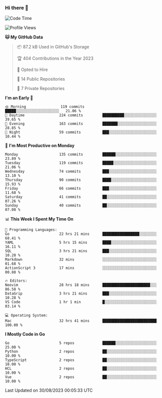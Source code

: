 ### Hi there 👋
<!--![visitors](https://visitor-badge.glitch.me/badge?page_id=d0zingcat)-->
<!--
**d0zingcat/d0zingcat** is a ✨ _special_ ✨ repository because its `README.md` (this file) appears on your GitHub profile.

Here are some ideas to get you started:

- 🔭 I’m currently working on ...
- 🌱 I’m currently learning ...
- 👯 I’m looking to collaborate on ...
- 🤔 I’m looking for help with ...
- 💬 Ask me about ...
- 📫 How to reach me: ...
- 😄 Pronouns: ...
- ⚡ Fun fact: ...
-->
<!--START_SECTION:waka-->
![Code Time](http://img.shields.io/badge/Code%20Time-2%2C984%20hrs%2053%20mins-blue)

![Profile Views](http://img.shields.io/badge/Profile%20Views-0-blue)

**🐱 My GitHub Data** 

> 📦 87.2 kB Used in GitHub's Storage 
 > 
> 🏆 404 Contributions in the Year 2023
 > 
> 💼 Opted to Hire
 > 
> 📜 14 Public Repositories 
 > 
> 🔑 7 Private Repositories 
 > 
**I'm an Early 🐤** 

```text
🌞 Morning                119 commits         █████░░░░░░░░░░░░░░░░░░░░   21.06 % 
🌆 Daytime                224 commits         ██████████░░░░░░░░░░░░░░░   39.65 % 
🌃 Evening                163 commits         ███████░░░░░░░░░░░░░░░░░░   28.85 % 
🌙 Night                  59 commits          ███░░░░░░░░░░░░░░░░░░░░░░   10.44 % 
```
📅 **I'm Most Productive on Monday** 

```text
Monday                   135 commits         ██████░░░░░░░░░░░░░░░░░░░   23.89 % 
Tuesday                  119 commits         █████░░░░░░░░░░░░░░░░░░░░   21.06 % 
Wednesday                74 commits          ███░░░░░░░░░░░░░░░░░░░░░░   13.10 % 
Thursday                 90 commits          ████░░░░░░░░░░░░░░░░░░░░░   15.93 % 
Friday                   66 commits          ███░░░░░░░░░░░░░░░░░░░░░░   11.68 % 
Saturday                 41 commits          ██░░░░░░░░░░░░░░░░░░░░░░░   07.26 % 
Sunday                   40 commits          ██░░░░░░░░░░░░░░░░░░░░░░░   07.08 % 
```


📊 **This Week I Spent My Time On** 

```text
💬 Programming Languages: 
Go                       22 hrs 21 mins      █████████████████░░░░░░░░   68.41 % 
YAML                     5 hrs 15 mins       ████░░░░░░░░░░░░░░░░░░░░░   16.11 % 
SQL                      3 hrs 21 mins       ███░░░░░░░░░░░░░░░░░░░░░░   10.28 % 
Markdown                 32 mins             ░░░░░░░░░░░░░░░░░░░░░░░░░   01.68 % 
ActionScript 3           17 mins             ░░░░░░░░░░░░░░░░░░░░░░░░░   00.88 % 

🔥 Editors: 
Neovim                   28 hrs 18 mins      ██████████████████████░░░   86.58 % 
DataGrip                 3 hrs 21 mins       ███░░░░░░░░░░░░░░░░░░░░░░   10.28 % 
VS Code                  1 hr 1 min          █░░░░░░░░░░░░░░░░░░░░░░░░   03.14 % 

💻 Operating System: 
Mac                      32 hrs 41 mins      █████████████████████████   100.00 % 
```

**I Mostly Code in Go** 

```text
Go                       5 repos             ██████░░░░░░░░░░░░░░░░░░░   25.00 % 
Python                   2 repos             ██░░░░░░░░░░░░░░░░░░░░░░░   10.00 % 
TypeScript               2 repos             ██░░░░░░░░░░░░░░░░░░░░░░░   10.00 % 
HCL                      2 repos             ██░░░░░░░░░░░░░░░░░░░░░░░   10.00 % 
Vue                      2 repos             ██░░░░░░░░░░░░░░░░░░░░░░░   10.00 % 
```




 Last Updated on 30/08/2023 00:05:33 UTC
<!--END_SECTION:waka-->

